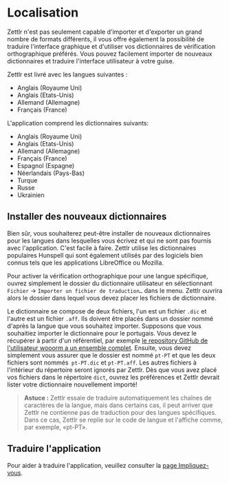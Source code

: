 # Localisation

Zettlr n'est pas seulement capable d'importer et d'exporter un grand nombre de formats différents, il vous offre également la possibilité de traduire l'interface graphique et d'utiliser vos dictionnaires de vérification orthographique préférés. Vous pouvez facilement importer de nouveaux dictionnaires et traduire l'interface utilisateur à votre guise.

Zettlr est livré avec les langues suivantes :

- Anglais (Royaume Uni)
- Anglais (Etats-Unis)
- Allemand (Allemagne)
- Français (France)

L'application comprend les dictionnaires suivants:

- Anglais (Royaume Uni)
- Anglais (Etats-Unis)
- Allemand (Allemagne)
- Français (France)
- Espagnol (Espagne)
- Néerlandais (Pays-Bas)
- Turque
- Russe
- Ukrainien

## Installer des nouveaux dictionnaires

Bien sûr, vous souhaiterez peut-être installer de nouveaux dictionnaires pour les langues dans lesquelles vous écrivez et qui ne sont pas fournis avec l'application. C'est facile à faire. Zettlr utilise les dictionnaires populaires Hunspell qui sont également utilisés par des logiciels bien connus tels que les applications LibreOffice ou Mozilla.

Pour activer la vérification orthographique pour une langue spécifique, ouvrez simplement le dossier du dictionnaire utilisateur en sélectionnant `Fichier` -> `Importer un fichier de traduction…` dans le menu. Zettlr ouvrira alors le dossier dans lequel vous devez placer les fichiers de dictionnaire.

Le dictionnaire se compose de deux fichiers, l'un est un fichier `.dic` et l'autre est un fichier `.aff`. Ils doivent être placés dans un dossier nommé d'après la langue que vous souhaitez importer. Supposons que vous souhaitiez importer le dictionnaire pour le portugais. Vous devez le récupérer à partir d'un référentiel, par exemple [le repository GitHub de l'utilisateur wooorm a un ensemble complet](https://github.com/wooorm/dictionaries/tree/main/dictionaries). Ensuite, vous devez simplement vous assurer que le dossier est nommé `pt-PT` et que les deux fichiers sont nommés` pt-PT.dic` et `pt-PT.aff`. Les autres fichiers à l'intérieur du répertoire seront ignorés par Zettlr. Dès que vous avez placé vos fichiers dans le répertoire `dict`, ouvrez les préférences et Zettlr devrait lister votre dictionnaire nouvellement importé!

> **Astuce :** Zettlr essaie de traduire automatiquement les chaînes de caractères de la langue, mais dans certains cas, il peut arriver que Zettlr ne contienne pas de traduction pour des langues spécifiques. Dans ce cas, Zettlr se replie sur le code de langue et l'affiche comme, par exemple, «pt-PT».

## Traduire l'application

Pour aider à traduire l'application, veuillez consulter la [page Impliquez-vous](../get-involved.md).
